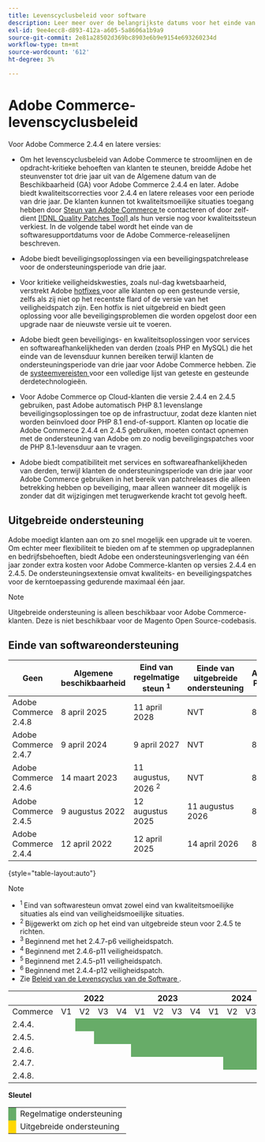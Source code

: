 ```yaml
---
title: Levenscyclusbeleid voor software
description: Leer meer over de belangrijkste datums voor het einde van de softwareondersteuning voor Adobe Commerce-releases.
exl-id: 9ee4ecc8-d893-412a-a605-5a8606a1b9a9
source-git-commit: 2e81a28502d369bc8903e6b9e9154e693260234d
workflow-type: tm+mt
source-wordcount: '612'
ht-degree: 3%

---
```



# Adobe Commerce-levenscyclusbeleid

Voor Adobe Commerce 2.4.4 en latere versies:

- Om het levenscyclusbeleid van Adobe Commerce te stroomlijnen en de opdracht-kritieke behoeften van klanten te steunen, breidde Adobe het steunvenster tot drie jaar uit van de Algemene datum van de Beschikbaarheid (GA) voor Adobe Commerce 2.4.4 en later. Adobe biedt kwaliteitscorrecties voor 2.4.4 en latere releases voor een periode van drie jaar. De klanten kunnen tot kwaliteitsmoeilijke situaties toegang hebben door [ Steun van Adobe Commerce ](https://experienceleague.adobe.com/en/docs/commerce-knowledge-base/kb/help-center-guide/magento-help-center-user-guide) te contacteren of door zelf-dient [[!DNL Quality Patches Tool] ](https://experienceleague.adobe.com/tools/commerce-quality-patches/index.html) als hun versie nog voor kwaliteitssteun verkiest. In de volgende tabel wordt het einde van de softwaresupportdatums voor de Adobe Commerce-releaselijnen beschreven.

- Adobe biedt beveiligingsoplossingen via een beveiligingspatchrelease voor de ondersteuningsperiode van drie jaar.

- Voor kritieke veiligheidskwesties, zoals nul-dag kwetsbaarheid, verstrekt Adobe [ hotfixes ](https://support.magento.com/hc/en-us/sections/360003869892-Known-issues-patches-attached-) voor alle klanten op een gesteunde versie, zelfs als zij niet op het recentste flard of de versie van het veiligheidspatch zijn. Een hotfix is niet uitgebreid en biedt geen oplossing voor alle beveiligingsproblemen die worden opgelost door een upgrade naar de nieuwste versie uit te voeren.

- Adobe biedt geen beveiligings- en kwaliteitsoplossingen voor services en softwareafhankelijkheden van derden (zoals PHP en MySQL) die het einde van de levensduur kunnen bereiken terwijl klanten de ondersteuningsperiode van drie jaar voor Adobe Commerce hebben. Zie de [ systeemvereisten ](../installation/system-requirements.md) voor een volledige lijst van geteste en gesteunde derdetechnologieën.

- Voor Adobe Commerce op Cloud-klanten die versie 2.4.4 en 2.4.5 gebruiken, past Adobe automatisch PHP 8.1 levenslange beveiligingsoplossingen toe op de infrastructuur, zodat deze klanten niet worden beïnvloed door PHP 8.1 end-of-support. Klanten op locatie die Adobe Commerce 2.4.4 en 2.4.5 gebruiken, moeten contact opnemen met de ondersteuning van Adobe om zo nodig beveiligingspatches voor de PHP 8.1-levensduur aan te vragen.

- Adobe biedt compatibiliteit met services en softwareafhankelijkheden van derden, terwijl klanten de ondersteuningsperiode van drie jaar voor Adobe Commerce gebruiken in het bereik van patchreleases die alleen betrekking hebben op beveiliging, maar alleen wanneer dit mogelijk is zonder dat dit wijzigingen met terugwerkende kracht tot gevolg heeft.

## Uitgebreide ondersteuning

Adobe moedigt klanten aan om zo snel mogelijk een upgrade uit te voeren. Om echter meer flexibiliteit te bieden om af te stemmen op upgradeplannen en bedrijfsbehoeften, biedt Adobe een ondersteuningsverlenging van één jaar zonder extra kosten voor Adobe Commerce-klanten op versies 2.4.4 en 2.4.5. De ondersteuningsextensie omvat kwaliteits- en beveiligingspatches voor de kerntoepassing gedurende maximaal één jaar.

>[!NOTE]
>
>Uitgebreide ondersteuning is alleen beschikbaar voor Adobe Commerce-klanten. Deze is niet beschikbaar voor de Magento Open Source-codebasis.

## Einde van softwareondersteuning

| Geen | Algemene beschikbaarheid | Eind van regelmatige steun <sup> 1 </sup> | Einde van uitgebreide ondersteuning | Afhankelijke PHP-versie | Afhankelijke MariaDB-versie |
|----------------------|----------------------|------------------------------------|-------------------------|-----------------------|---------------------------|
| Adobe Commerce 2.4.8 | 8 april 2025 | 11 april 2028 | NVT | 8.3 en 8.4 | 11,4 |
| Adobe Commerce 2.4.7 | 9 april 2024 | 9 april 2027 | NVT | 8.2 en 8.3 | 10.11 <sup> 3 </sup> |
| Adobe Commerce 2.4.6 | 14 maart 2023 | 11 augustus, 2026 <sup> 2 </sup> | NVT | 8.1 en 8.2 | 10.11 <sup> 4 </sup> |
| Adobe Commerce 2.4.5 | 9 augustus 2022 | 12 augustus 2025 | 11 augustus 2026 | 8,1 | 10.6 <sup> 5 </sup> |
| Adobe Commerce 2.4.4 | 12 april 2022 | 12 april 2025 | 14 april 2026 | 8,1 | 10.6 <sup> 6 </sup> |

{style="table-layout:auto"}

>[!NOTE]
>
>- <sup> 1 </sup> Eind van softwaresteun omvat zowel eind van kwaliteitsmoeilijke situaties als eind van veiligheidsmoeilijke situaties.
>- <sup> 2 </sup> Bijgewerkt om zich op het eind van uitgebreide steun voor 2.4.5 te richten.
>- <sup> 3 </sup> Beginnend met het 2.4.7-p6 veiligheidspatch.
>- <sup> 4 </sup> Beginnend met 2.4.6-p11 veiligheidspatch.
>- <sup> 5 </sup> Beginnend met 2.4.5-p11 veiligheidspatch.
>- <sup> 6 </sup> Beginnend met 2.4.4-p12 veiligheidspatch.
>- Zie [ Beleid van de Levenscyclus van de Software ](https://www.adobe.com/content/dam/cc/en/legal/terms/enterprise/pdfs/Adobe-Commerce-Software-Lifecycle-Policy.pdf).

<table style="table-layout:auto">
<thead>
  <tr>
    <th colspan="1"></th>
    <th colspan="4">2022</th>
    <th colspan="4">2023</th>
    <th colspan="4">2024</th>
    <th colspan="4">2025</th>
    <th colspan="4">2026</th>
    <th colspan="4">2027</th>
    <th colspan="4">2028</th>
  </tr>
</thead>
<tbody>
  <tr>
    <td>Commerce</td>
    <td>V1</td>
    <td>V2</td>
    <td>V3</td>
    <td>V4</td>
    <td>V1</td>
    <td>V2</td>
    <td>V3</td>
    <td>V4</td>
    <td>V1</td>
    <td>V2</td>
    <td>V3</td>
    <td>V4</td>
    <td>V1</td>
    <td>V2</td>
    <td>V3</td>
    <td>V4</td>
    <td>V1</td>
    <td>V2</td>
    <td>V3</td>
    <td>V4</td>
    <td>V1</td>
    <td>V2</td>
    <td>V3</td>
    <td>V4</td>
    <td>V1</td>
    <td>V2</td>
    <td>V3</td>
    <td>V4</td>
  </tr>
  <tr>
    <td>2.4.4.</td>
    <td></td>
    <td colspan="13" style="background-color:#67ac68;"></td>
    <td colspan="4" style="background-color:#ffd700;"></td>
    <td colspan="10"></td>
  </tr>
  <tr>
    <td>2.4.5.</td>
    <td colspan="2"></td>
    <td colspan="13" style="background-color:#67ac68;"></td>
    <td colspan="4" style="background-color:#ffd700;"></td>
    <td colspan="9"></td>
  </tr>
  <tr>
    <td>2.4.6.</td>
    <td colspan="4"></td>
    <td colspan="15" style="background-color:#67ac68;"></td>
    <td colspan="10"></td>
  </tr>
  <tr>
    <td>2.4.7.</td>
    <td colspan="9"></td>
    <td colspan="13" style="background-color:#67ac68;"></td>
    <td colspan="6"></td>
  </tr>
  <tr>
    <td>2.4.8.</td>
    <td colspan="13"></td>
    <td colspan="13" style="background-color:#67ac68;"></td>
    <td colspan="2"></td>
  </tr>
</tbody>
</table>

**Sleutel**

<table style="table-layout:auto">
 <tbody>
  <tr>
   <td style="background-color:#67ac68;"></td>
   <td>Regelmatige ondersteuning</td>
  </tr>
  <tr>
   <td style="background-color:#ffd700;"></td>
   <td>Uitgebreide ondersteuning</td>
  </tr>
 </tbody>
</table>
